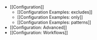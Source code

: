 * [[Configuration]]
  * [[Configuration Examples: excludes]]
  * [[Configuration Examples: only]]
  * [[Configuration Examples: patterns]]
* [[Configuration: Advanced]]
* [[Configuration: Workflows]]
